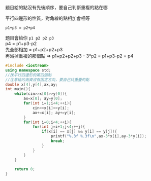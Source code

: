 題目給的點沒有先後順序，要自己判斷重複的點在哪   

平行四邊形的性質，對角線的點相加會相等   
```
p1+p3 = p2+p4  
```
題目會給你 `p1 p2 p2 p3`   
p4 = p1+p3-p2  
先全部相加 = p1+p2+p2+p3    
再減掉重複的那個點 => p1+p2+p2+p3 - 3*p2 = p1+p3-p2  = p4

```cpp
#include <iostream>
using namespace std;
//找平行四邊形的第四個點
//注意給的測資沒有固定方向，要自己找重疊的點
double x[4],y[4],ax,ay; 
int main(){
	while(cin>>x[0]>>y[0]){
		ax=x[0]; ay=y[0];
		for(int i=1;i<4;++i){
			cin>>x[i]>>y[i];
			ax+=x[i]; ay+=y[i];
		}
		for(int i=0;i<4;++i){
			for(int j=i+1;j<4;++j){
				if(x[i] == x[j] && y[i] == y[j]){
					printf("%.3f %.3f\n",ax-3*x[i],ay-3*y[i]);
					break;
				}
			}
		}	
	}
	
	return 0;
} 
```
